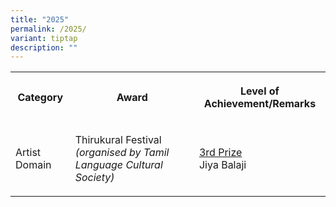 ```yaml
---
title: "2025"
permalink: /2025/
variant: tiptap
description: ""
---
```

<table style="minWidth: 75px">
<colgroup>
<col>
<col>
<col>
</colgroup>
<tbody>
<tr>
<th rowspan="1" colspan="1">
<p><strong>Category</strong>
</p>
</th>
<th rowspan="1" colspan="1">
<p><strong>Award</strong>
</p>
</th>
<th rowspan="1" colspan="1">
<p><strong>Level of Achievement/Remarks</strong>
</p>
</th>
</tr>
<tr>
<td rowspan="1" colspan="1">
<p>Artist Domain</p>
</td>
<td rowspan="1" colspan="1">
<p>Thirukural Festival <em>(organised by Tamil Language Cultural Society)</em>
</p>
</td>
<td rowspan="1" colspan="1">
<p><u>3rd Prize</u>
<br>Jiya Balaji</p>
</td>
</tr>
</tbody>
</table>
<p></p>